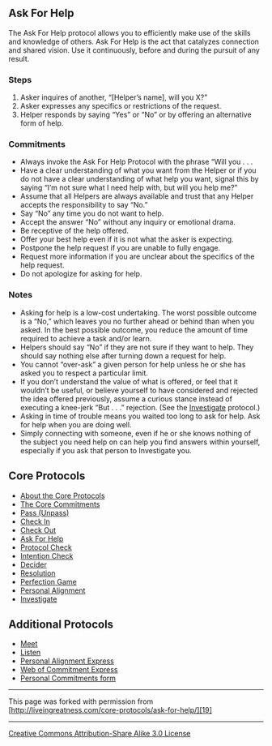 

## Ask For Help

The Ask For Help protocol allows you to efficiently make use of the skills 
and knowledge of others. Ask For Help is the act that catalyzes connection 
and shared vision. Use it continuously, before and during the pursuit of any 
result.

### Steps

1. Asker inquires of another, “[Helper’s name], will you X?”
2. Asker expresses any specifics or restrictions of the request.
3. Helper responds by saying “Yes” or “No” or by offering an alternative form of help.

### Commitments

* Always invoke the Ask For Help Protocol with the phrase “Will you . . .
* Have a clear understanding of what you want from the Helper or if you do not have a clear understanding of what help you want, signal this by saying “I’m not sure what I need help with, but will you help me?”
* Assume that all Helpers are always available and trust that any Helper accepts the responsibility to say “No.”
* Say “No” any time you do not want to help.
* Accept the answer “No” without any inquiry or emotional drama.
* Be receptive of the help offered.
* Offer your best help even if it is not what the asker is expecting.
* Postpone the help request if you are unable to fully engage.
* Request more information if you are unclear about the specifics of the help request.
* Do not apologize for asking for help.

### Notes

* Asking for help is a low-cost undertaking. The worst possible outcome is a “No,” which leaves you no further ahead or behind than when you asked. In the best possible outcome, you reduce the amount of time required to achieve a task and/or learn.
* Helpers should say “No” if they are not sure if they want to help. They should say nothing else after turning down a request for help.
* You cannot “over-ask” a given person for help unless he or she has asked you to respect a particular limit.
* If you don’t understand the value of what is offered, or feel that it wouldn’t be useful, or believe yourself to have considered and rejected the idea offered previously, assume a curious stance instead of executing a knee-jerk “But . . .” rejection. (See the [Investigate][1] protocol.)
* Asking in time of trouble means you waited too long to ask for help. Ask for help when you are doing well.
* Simply connecting with someone, even if he or she knows nothing of the subject you need help on can help you find answers within yourself, especially if you ask that person to Investigate you.

## Core Protocols

* [About the Core Protocols][2]
* [The Core Commitments][3]
* [Pass (Unpass)][4]
* [Check In][5]
* [Check Out][6]
* [Ask For Help][7]
* [Protocol Check][8]
* [Intention Check][9]
* [Decider][10]
* [Resolution][11]
* [Perfection Game][12]
* [Personal Alignment][13]
* [Investigate][1]

## Additional Protocols

* [Meet][14]
* [Listen][15]
* [Personal Alignment Express][16]
* [Web of Commitment Express][17]
* [Personal Commitments form][18]

----

This page was forked with permission from [http://liveingreatness.com/core-protocols/ask-for-help/][19]

----

[Creative Commons Attribution-Share Alike 3.0 License][20]

[1]: core-protocols-investigate
[2]: core-protocols
[3]: core-protocols-the-core-commitments
[4]: core-protocols-pass-unpass
[5]: core-protocols-check-in
[6]: core-protocols-check-out
[7]: core-protocols-ask-for-help
[8]: core-protocols-protocol-check
[9]: core-protocols-intention-check
[10]: core-protocols-decider
[11]: core-protocols-resolution
[12]: core-protocols-perfection-game
[13]: core-protocols-personal-alignment
[14]: additional-protocols-meet
[15]: http://liveingreatness.com/additional-protocols/listen/
[16]: http://liveingreatness.com/additional-protocols/personal-alignment-express/
[17]: http://liveingreatness.com/additional-protocols/web-of-commitment-express/
[18]: http://liveingreatness.com/additional-protocols/personal-commitments-form/
[19]: http://liveingreatness.com/core-protocols/ask-for-help/
[20]: http://creativecommons.org/licenses/by-sa/3.0/us/